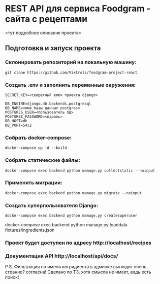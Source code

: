 # REST API для сервиса Foodgram - сайта с рецептами
<тут подробное описание проекта>
## Подготовка и запуск проекта
### Склонировать репозиторий на локальную машину:
```
git clone https://github.com/Viktrols/foodgram-project-react
```
### Создать .env и заполнить переменные окружения:
```
SECRET_KEY=<секретный ключ проекта django>

DB_ENGINE=django.db.backends.postgresql
DB_NAME=<имя базы данных postgres>
POSTGRES_USER=<пользователь бд>
POSTGRES_PASSWORD=<пароль>
DB_HOST=db
DB_PORT=5432

```
### Собрать docker-compose:
```
docker-compose up -d --build
```
### Собрать статические файлы:
```
docker-compose exec backend python manage.py collectstatic --noinput
```
### Применить миграции:
```
docker-compose exec backend python manage.py migrate --noinput
```
### Создать суперпользователя Django:
```
docker-compose exec backend python manage.py createsuperuser
```
docker-compose exec backend python manage.py loaddata fixtures/ingredients.json
### Проект будет доступен по адресу http://localhost/recipes
### Документация API http://localhost/api/docs/

P.S. Фильтрация по имени ингридиента в админке выглядит очень странно? согласна! Сделано по ТЗ, хотя смысла не имеет, ведь есть поиск!